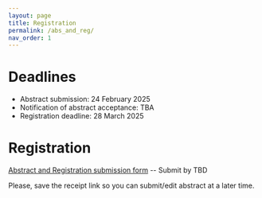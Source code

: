 ```yaml
---
layout: page
title: Registration
permalink: /abs_and_reg/
nav_order: 1
---
```



# Deadlines

* Abstract submission: 24 February 2025
* Notification of abstract acceptance: TBA
* Registration deadline: 28 March 2025


# Registration

[Abstract and Registration submission form](https://forms.office.com/e/Z6Mr44zVRG) -- Submit by TBD

Please, save the receipt link so you can submit/edit abstract at a later time.
